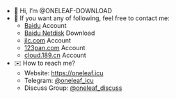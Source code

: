 - 👋 Hi, I’m @ONELEAF-DOWNLOAD
- 🥰 If you want any of following, feel free to contact me:
  - [Baidu](https://pan.baidu.com) Account
  - [Baidu Netdisk](https://pan.baidu.com) Download
  - [jlc.com](https://www.jlc.com) Account
  - [123pan.com](https://www.123pan.com) Account
  - [cloud.189.cn](https://cloud.189.cn) Account
- ✉️ How to reach me?
  - Website: https://oneleaf.icu
  - Telegram: [@oneleaf_icu](https://t.me/oneleaf_icu)
  - Discuss Group: [@oneleaf_discuss](https://t.me/oneleaf_discuss)
